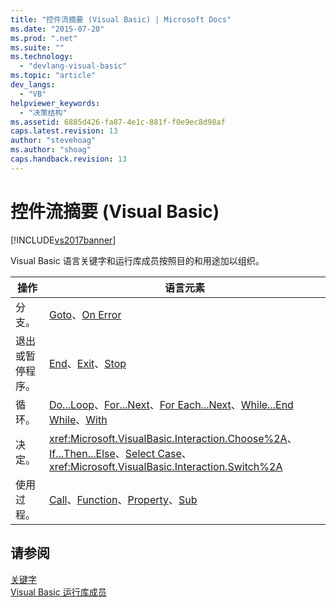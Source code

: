```yaml
---
title: "控件流摘要 (Visual Basic) | Microsoft Docs"
ms.date: "2015-07-20"
ms.prod: ".net"
ms.suite: ""
ms.technology: 
  - "devlang-visual-basic"
ms.topic: "article"
dev_langs: 
  - "VB"
helpviewer_keywords: 
  - "决策结构"
ms.assetid: 6885d426-fa87-4e1c-881f-f0e9ec8d98af
caps.latest.revision: 13
author: "stevehoag"
ms.author: "shoag"
caps.handback.revision: 13
---
```

# 控件流摘要 (Visual Basic)
[!INCLUDE[vs2017banner](../../../visual-basic/includes/vs2017banner.md)]

Visual Basic 语言关键字和运行库成员按照目的和用途加以组织。  
  
|操作|语言元素|  
|--------|----------|  
|分支。|[Goto](../../../visual-basic/language-reference/statements/goto-statement.md)、[On Error](../../../visual-basic/language-reference/statements/on-error-statement.md)|  
|退出或暂停程序。|[End](../../../visual-basic/language-reference/statements/end-statement.md)、[Exit](../../../visual-basic/language-reference/statements/exit-statement.md)、[Stop](../../../visual-basic/language-reference/statements/stop-statement.md)|  
|循环。|[Do...Loop](../../../visual-basic/language-reference/statements/do-loop-statement.md)、[For...Next](../../../visual-basic/language-reference/statements/for-next-statement.md)、[For Each...Next](../../../visual-basic/language-reference/statements/for-each-next-statement.md)、[While...End While](../../../visual-basic/language-reference/statements/while-end-while-statement.md)、[With](../../../visual-basic/language-reference/statements/with-end-with-statement.md)|  
|决定。|<xref:Microsoft.VisualBasic.Interaction.Choose%2A>、[If...Then...Else](../../../visual-basic/language-reference/statements/if-then-else-statement.md)、[Select Case](../../../visual-basic/language-reference/statements/select-case-statement.md)、<xref:Microsoft.VisualBasic.Interaction.Switch%2A>|  
|使用过程。|[Call](../../../visual-basic/language-reference/statements/call-statement.md)、[Function](../../../visual-basic/language-reference/statements/function-statement.md)、[Property](../../../visual-basic/language-reference/statements/property-statement.md)、[Sub](../../../visual-basic/language-reference/statements/sub-statement.md)|  
  
## 请参阅  
 [关键字](../../../visual-basic/language-reference/keywords/index.md)   
 [Visual Basic 运行库成员](../../../visual-basic/language-reference/runtime-library-members.md)